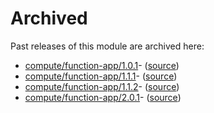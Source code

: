# Archived

Past releases of this module are archived here:

- [compute/function-app/1.0.1](https://github.com/Azure/bicep-registry-modules/releases/tag/compute/function-app/1.0.1)- ([source](https://github.com/Azure/bicep-registry-modules/tree/compute/function-app/1.0.1/modules/compute/function-app))
- [compute/function-app/1.1.1](https://github.com/Azure/bicep-registry-modules/releases/tag/compute/function-app/1.1.1)- ([source](https://github.com/Azure/bicep-registry-modules/tree/compute/function-app/1.1.1/modules/compute/function-app))
- [compute/function-app/1.1.2](https://github.com/Azure/bicep-registry-modules/releases/tag/compute/function-app/1.1.2)- ([source](https://github.com/Azure/bicep-registry-modules/tree/compute/function-app/1.1.2/modules/compute/function-app))
- [compute/function-app/2.0.1](https://github.com/Azure/bicep-registry-modules/releases/tag/compute/function-app/2.0.1)- ([source](https://github.com/Azure/bicep-registry-modules/tree/compute/function-app/2.0.1/modules/compute/function-app))
